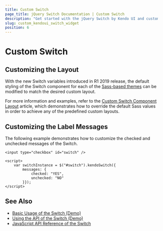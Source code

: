 ```yaml
---
title: Custom Switch
page_title: jQuery Switch Documentation | Custom Switch
description: "Get started with the jQuery Switch by Kendo UI and customize its layout and label messages."
slug: custom_kendoui_switch_widget
position: 6
---
```


# Custom Switch


## Customizing the Layout

With the new Switch variables introduced in R1 2019 release, the default styling of the Switch component for each of the [Sass-based themes](/kendo-ui/styles-and-layout/sass-themes) can be modified to match the desired custom layout.

For more information and examples, refer to the [Custom Switch Component Layout](https://github.com/telerik/kendo-themes/wiki/Change-the-Switch-Layout) article, which demonstrates how to override the default Sass values in order to achieve any of the predefined custom layouts.

## Customizing the Label Messages

The following example demonstrates how to customize the checked and unchecked messages of the Switch.

    <input type="checkbox" id="switch" />

    <script>
        var switchInstance = $("#switch").kendoSwitch({
            messages: {
                checked: "YES",
                unchecked: "NO"
            }});
    </script>

## See Also

* [Basic Usage of the Switch (Demo)](https://demos.telerik.com/kendo-ui/switch/index)
* [Using the API of the Switch (Demo)](https://demos.telerik.com/kendo-ui/switch/api)
* [JavaScript API Reference of the Switch](/api/javascript/ui/switch)
